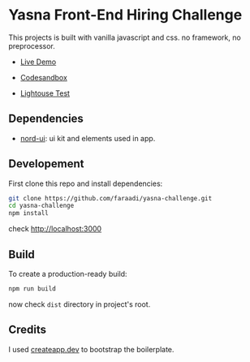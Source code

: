 # Yasna Front-End Hiring Challenge

This projects is built with vanilla javascript and css. no framework, no preprocessor.

- [Live Demo](https://yasna-challenge.netlify.app/)

- [Codesandbox](https://codesandbox.io/s/yasna-front-end-challenge-uq01d)

- [Lightouse Test](https://lighthouse-dot-webdotdevsite.appspot.com//lh/html?url=https%3A%2F%2Fyasna-challenge.netlify.app%2F)

## Dependencies
- [nord-ui](https://github.com/faraadi/nord-ui): ui kit and elements used in app.

## Developement

First clone this repo and install dependencies:

```sh
git clone https://github.com/faraadi/yasna-challenge.git
cd yasna-challenge
npm install
```
check [http://localhost:3000]()

## Build

To create a production-ready build:

```sh
npm run build
```
now check `dist` directory in project's root.

## Credits
I used  [createapp.dev](https://createapp.dev/) to bootstrap the boilerplate. 
